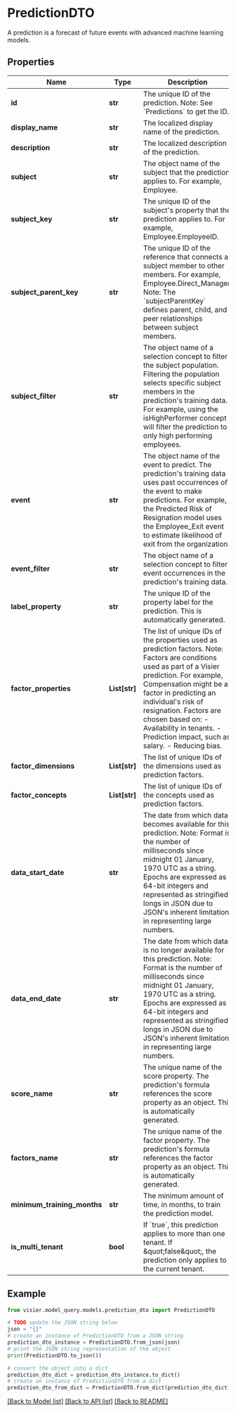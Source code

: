 # PredictionDTO

A prediction is a forecast of future events with advanced machine learning models.

## Properties

Name | Type | Description | Notes
------------ | ------------- | ------------- | -------------
**id** | **str** | The unique ID of the prediction.  Note: See &#x60;Predictions&#x60; to get the ID. | [optional] 
**display_name** | **str** | The localized display name of the prediction. | [optional] 
**description** | **str** | The localized description of the prediction. | [optional] 
**subject** | **str** | The object name of the subject that the prediction applies to. For example, Employee. | [optional] 
**subject_key** | **str** | The unique ID of the subject&#39;s property that the prediction applies to. For example, Employee.EmployeeID. | [optional] 
**subject_parent_key** | **str** | The unique ID of the reference that connects a subject member to other members. For example, Employee.Direct_Manager.  Note: The &#x60;subjectParentKey&#x60; defines parent, child, and peer relationships between subject members. | [optional] 
**subject_filter** | **str** | The object name of a selection concept to filter the subject population. Filtering the population selects  specific subject members in the prediction&#39;s training data. For example, using the isHighPerformer concept will  filter the prediction to only high performing employees. | [optional] 
**event** | **str** | The object name of the event to predict. The prediction&#39;s training data uses past occurrences of the event to  make predictions. For example, the Predicted Risk of Resignation model uses the Employee_Exit event to estimate  likelihood of exit from the organization. | [optional] 
**event_filter** | **str** | The object name of a selection concept to filter event occurrences in the prediction&#39;s training data. | [optional] 
**label_property** | **str** | The unique ID of the property label for the prediction. This is automatically generated. | [optional] 
**factor_properties** | **List[str]** | The list of unique IDs of the properties used as prediction factors.  Note: Factors are conditions used as part of a Visier prediction. For example, Compensation might be a factor in  predicting an individual&#39;s risk of resignation. Factors are chosen based on:  - Availability in tenants.  - Prediction impact, such as salary.  - Reducing bias. | [optional] 
**factor_dimensions** | **List[str]** | The list of unique IDs of the dimensions used as prediction factors. | [optional] 
**factor_concepts** | **List[str]** | The list of unique IDs of the concepts used as prediction factors. | [optional] 
**data_start_date** | **str** | The date from which data becomes available for this prediction.  Note: Format is the number of milliseconds since midnight 01 January, 1970 UTC as a string.  Epochs are expressed as 64-bit integers and represented as stringified longs in JSON due to JSON&#39;s inherent  limitation in representing large numbers. | [optional] 
**data_end_date** | **str** | The date from which data is no longer available for this prediction.  Note: Format is the number of milliseconds since midnight 01 January, 1970 UTC as a string.  Epochs are expressed as 64-bit integers and represented as stringified longs in JSON due to JSON&#39;s inherent  limitation in representing large numbers. | [optional] 
**score_name** | **str** | The unique name of the score property.  The prediction&#39;s formula references the score property as an object. This is automatically generated. | [optional] 
**factors_name** | **str** | The unique name of the factor property. The prediction&#39;s formula references the factor property as an object. This is automatically generated. | [optional] 
**minimum_training_months** | **str** | The minimum amount of time, in months, to train the prediction model. | [optional] 
**is_multi_tenant** | **bool** | If &#x60;true&#x60;, this prediction applies to more than one tenant. If \&quot;false\&quot;, the prediction only applies to the current tenant. | [optional] 

## Example

```python
from visier.model_query.models.prediction_dto import PredictionDTO

# TODO update the JSON string below
json = "{}"
# create an instance of PredictionDTO from a JSON string
prediction_dto_instance = PredictionDTO.from_json(json)
# print the JSON string representation of the object
print(PredictionDTO.to_json())

# convert the object into a dict
prediction_dto_dict = prediction_dto_instance.to_dict()
# create an instance of PredictionDTO from a dict
prediction_dto_from_dict = PredictionDTO.from_dict(prediction_dto_dict)
```
[[Back to Model list]](../README.md#documentation-for-models) [[Back to API list]](../README.md#documentation-for-api-endpoints) [[Back to README]](../README.md)


